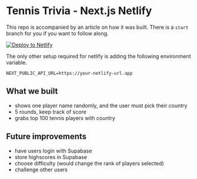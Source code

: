 # Tennis Trivia - Next.js Netlify

This repo is accompanied by an article on how it was built. There is a `start` branch for you if you want to follow along.

[![Deploy to Netlify](https://www.netlify.com/img/deploy/button.svg)](https://app.netlify.com/start/deploy?repository=https://github.com/brenelz/tennis-trivia)

The only other setup required for netlify is adding the following environment variable.

```
NEXT_PUBLIC_API_URL=https://your-netlify-url.app
```

## What we built

- shows one player name randomly, and the user must pick their country
- 5 rounds, keep track of score
- grabs top 100 tennis players with country

## Future improvements

- have users login with Supabase
- store highscores in Supabase
- choose difficulty (would change the rank of players selected)
- challenge other users
